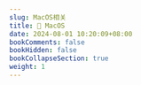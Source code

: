 ```yaml
---
slug: MacOS相关
title: 🔖 MacOS
date: 2024-08-01 10:20:09+08:00
bookComments: false
bookHidden: false
bookCollapseSection: true
weight: 1
---
```

